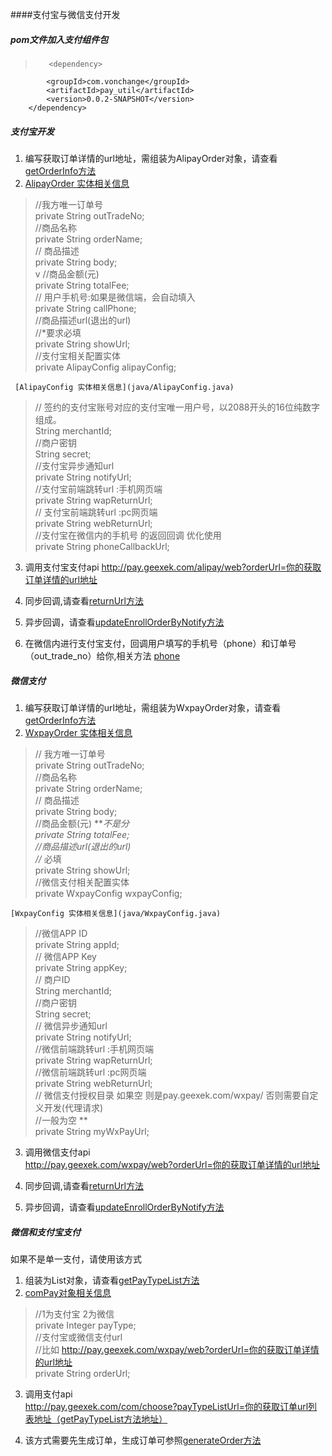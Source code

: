 ####支付宝与微信支付开发
##### pom文件加入支付组件包

>        <dependency>
			<groupId>com.vonchange</groupId>
			<artifactId>pay_util</artifactId>
			<version>0.0.2-SNAPSHOT</version>
		</dependency>

##### 支付宝开发
1. 编写获取订单详情的url地址，需组装为AlipayOrder对象，请查看[getOrderInfo方法](java/MyAlipayController.java)
2. [AlipayOrder 实体相关信息](java/AlipayOrder.java)
>    //我方唯一订单号<br/>
    private String outTradeNo;<br/>
    //商品名称<br/>
    private String orderName;<br/>
    // 商品描述<br/>
    private String body;<br/>v
    //商品金额(元)<br/>
    private String totalFee;<br/>
    // 用户手机号:如果是微信端，会自动填入<br/>
    private String callPhone;<br/>
    //商品描述url(退出的url)<br/>
    //*要求必填<br/>
    private String showUrl;<br/>
    //支付宝相关配置实体<br/>
    private AlipayConfig alipayConfig;<br/>

     [AlipayConfig 实体相关信息](java/AlipayConfig.java)
 >    // 签约的支付宝账号对应的支付宝唯一用户号，以2088开头的16位纯数字组成。<br/>
    String merchantId;<br/>
     //商户密钥<br/>
    String secret;<br/>
    //支付宝异步通知url<br/>
    private String notifyUrl;<br/>
    //支付宝前端跳转url :手机网页端<br/>
    private String wapReturnUrl;<br/>
    // 支付宝前端跳转url :pc网页端<br/>
    private String webReturnUrl;<br/>
    //支付宝在微信内的手机号 的返回回调 优化使用<br/>
    private String phoneCallbackUrl;<br/>

3. 调用支付宝支付api
 http://pay.geexek.com/alipay/web?orderUrl=你的获取订单详情的url地址

4. 同步回调,请查看[returnUrl方法](java/MyAlipayController.java)
5. 异步回调，请查看[updateEnrollOrderByNotify方法](java/MyAlipayController.java)
6. 在微信内进行支付宝支付，回调用户填写的手机号（phone）和订单号（out_trade_no）给你,相关方法
[phone](java/MyAlipayController.java)

##### 微信支付
1. 编写获取订单详情的url地址，需组装为WxpayOrder对象，请查看[getOrderInfo方法](java/MyWxpayController.java)
2. [WxpayOrder 实体相关信息](java/WxpayOrder.java)
>   // 我方唯一订单号<br/>
    private String outTradeNo;<br/>
    //商品名称<br/>
    private String orderName;<br/>
   // 商品描述<br/>
    private String body;<br/>
    //商品金额(元) ***不是分<br/>
    private String totalFee;<br/>
    //商品描述url(退出的url)<br/>
    //* 必填<br/>
    private String showUrl;<br/>
    //微信支付相关配置实体<br/>
    private WxpayConfig wxpayConfig;<br/>
    
    [WxpayConfig 实体相关信息](java/WxpayConfig.java)
>   //微信APP ID<br/>
    private  String appId;<br/>
    // 微信APP Key<br/>
    private  String appKey;<br/>
    // 商户ID<br/>
    String merchantId;<br/>
    //商户密钥<br/>
    String secret;<br/>
    // 微信异步通知url<br/>
    private String notifyUrl;<br/>
    //微信前端跳转url :手机网页端<br/>
    private String wapReturnUrl;<br/>
    //微信前端跳转url :pc网页端<br/>
    private String webReturnUrl;<br/>
    // 微信支付授权目录 如果空 则是pay.geexek.com/wxpay/  否则需要自定义开发(代理请求)<br/>
    //一般为空 **<br/>
    private String myWxPayUrl;<br/>

3. 调用微信支付api<br/>
http://pay.geexek.com/wxpay/web?orderUrl=你的获取订单详情的url地址

4. 同步回调,请查看[returnUrl方法](java/MyWxpayController.java)
5. 异步回调，请查看[updateEnrollOrderByNotify方法](java/MyWxpayController.java)

##### 微信和支付宝支付
如果不是单一支付，请使用该方式
1.  组装为List<ComPay>对象，请查看[getPayTypeList方法](java/MyWxpayController.java)
2.  [comPay对象相关信息](java/ComPay.java)

 >  //1为支付宝 2为微信<br/>
 	private Integer payType;<br/>
    //支付宝或微信支付url <br/>
    //比如 http://pay.geexek.com/wxpay/web?orderUrl=你的获取订单详情的url地址<br/>
	private String orderUrl;<br/>

3.  调用支付api<br/>
http://pay.geexek.com/com/choose?payTypeListUrl=你的获取订单url列表地址（getPayTypeList方法地址）

4. 该方式需要先生成订单，生成订单可参照[generateOrder方法](java/MyWxpayController.java)